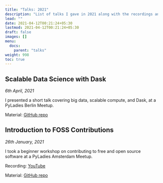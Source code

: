 ```yaml
---
title: "Talks: 2021"
description: "List of talks I gave in 2021 along with the recordings and materials used."
lead: ""
date: 2021-04-12T00:21:24+05:30
lastmod: 2021-04-12T00:21:24+05:30
draft: false
images: []
menu:
  docs:
    parent: "talks"
weight: 998
toc: true
---
```


## Scalable Data Science with Dask

<i>6th April, 2021</i>

I presented a short talk covering big data, scalable compute, and Dask, at a PyLadies Berlin Meetup.

Material: [GitHub repo](https://github.com/pavithraes/scalable-data-science-with-dask)

## Introduction to FOSS Contributions

<i>26th January, 2021</i>

I took a beginner workshop on contributing to free and open source software at a PyLadies Amsterdam Meetup.

Recording: [YouTube](https://youtu.be/x0HqvE-mWng)

Material: [GitHub repo](https://github.com/pyladiesams/FOSS-beginner-jan2021)
